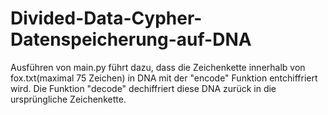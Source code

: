 # Divided-Data-Cypher-Datenspeicherung-auf-DNA
Ausführen von main.py führt dazu, dass die Zeichenkette innerhalb von fox.txt(maximal 75 Zeichen) in DNA mit der "encode" Funktion entchiffriert wird.
Die Funktion "decode" dechiffriert diese DNA zurück in die ursprüngliche Zeichenkette.
